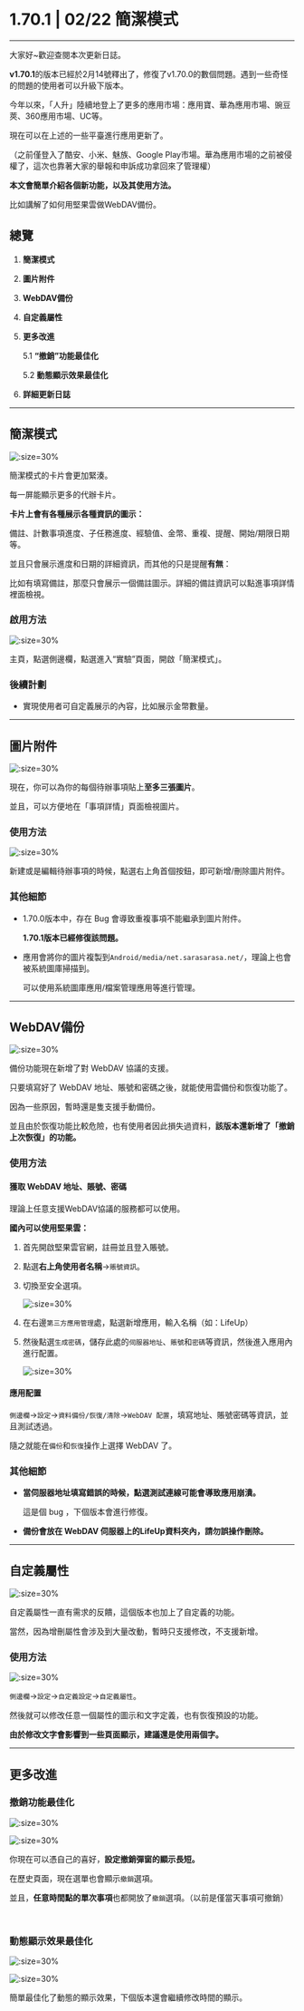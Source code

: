 # 1.70.1 | 02/22 簡潔模式

---

大家好~歡迎查閱本次更新日誌。

**v1.70.1**的版本已經於2月14號釋出了，修復了v1.70.0的數個問題。遇到一些奇怪的問題的使用者可以升級下版本。



今年以來，「人升」陸續地登上了更多的應用市場：應用寶、華為應用市場、豌豆莢、360應用市場、UC等。

現在可以在上述的一些平臺進行應用更新了。

（之前僅登入了酷安、小米、魅族、Google Play市場。華為應用市場的之前被侵權了，這次也靠著大家的舉報和申訴成功拿回來了管理權）



**本文會簡單介紹各個新功能，以及其使用方法。**

比如講解了如何用堅果雲做WebDAV備份。

## 總覽

1. **簡潔模式**

2. **圖片附件**

3. **WebDAV備份**

4. **自定義屬性**

5. **更多改進**

   5.1 **“撤銷”功能最佳化**

   5.2 **動態顯示效果最佳化**

6. **詳細更新日誌**

<!-- more -->

---

## 簡潔模式

![](_media/170/01.jpg ':size=30%')

簡潔模式的卡片會更加緊湊。

每一屏能顯示更多的代辦卡片。

**卡片上會有各種展示各種資訊的圖示：**

備註、計數事項進度、子任務進度、經驗值、金幣、重複、提醒、開始/期限日期等。

並且只會展示進度和日期的詳細資訊，而其他的只是提醒**有無**：

比如有填寫備註，那麼只會展示一個備註圖示。詳細的備註資訊可以點進事項詳情裡面檢視。



### 啟用方法

![](_media/170/02.jpg ':size=30%')

主頁，點選側邊欄，點選進入“實驗”頁面，開啟「簡潔模式」。

### 後續計劃

- 實現使用者可自定義展示的內容，比如展示金幣數量。

---

## 圖片附件

![](_media/170/03.jpg ':size=30%')

現在，你可以為你的每個待辦事項貼上**至多三張圖片**。

並且，可以方便地在「事項詳情」頁面檢視圖片。

### 使用方法

![](_media/170/04.jpg ':size=30%')

新建或是編輯待辦事項的時候，點選右上角首個按鈕，即可新增/刪除圖片附件。

### 其他細節

- 1.70.0版本中，存在 Bug 會導致重複事項不能繼承到圖片附件。

  **1.70.1版本已經修復該問題。**

  

- 應用會將你的圖片複製到`Android/media/net.sarasarasa.net/`，理論上也會被系統圖庫掃描到。

  可以使用系統圖庫應用/檔案管理應用等進行管理。

---

## WebDAV備份

![](_media/170/05.jpg ':size=30%')

備份功能現在新增了對 WebDAV 協議的支援。

只要填寫好了 WebDAV 地址、賬號和密碼之後，就能使用雲備份和恢復功能了。

因為一些原因，暫時還是隻支援手動備份。



並且由於恢復功能比較危險，也有使用者因此損失過資料，**該版本還新增了「撤銷上次恢復」的功能。**

### 使用方法

#### 獲取 WebDAV 地址、賬號、密碼

理論上任意支援WebDAV協議的服務都可以使用。

**國內可以使用堅果雲：**

1. 首先開啟堅果雲官網，註冊並且登入賬號。

2. 點選**右上角使用者名稱**→`賬號資訊`。

3. 切換至安全選項。

    ![](_media/170/06.png ':size=30%')

4. 在右邊`第三方應用管理`處，點選新增應用，輸入名稱（如：LifeUp）

5. 然後點選`生成密碼`，儲存此處的`伺服器地址`、`賬號`和`密碼`等資訊，然後進入應用內進行配置。

    ![](_media/170/07.png ':size=30%')

#### 應用配置

`側邊欄`→`設定`→`資料備份/恢復/清除`→`WebDAV 配置`，填寫地址、賬號密碼等資訊，並且測試透過。

隨之就能在`備份`和`恢復`操作上選擇 WebDAV 了。



### 其他細節

- **當伺服器地址填寫錯誤的時候，點選測試連線可能會導致應用崩潰。**

  這是個 bug ，下個版本會進行修復。

- **備份會放在 WebDAV 伺服器上的LifeUp資料夾內，請勿誤操作刪除。**

---

## 自定義屬性

 ![](_media/170/08.jpg ':size=30%')

自定義屬性一直有需求的反饋，這個版本也加上了自定義的功能。

當然，因為增刪屬性會涉及到大量改動，暫時只支援修改，不支援新增。

### 使用方法

 ![](_media/170/09.jpg ':size=30%')

`側邊欄`→`設定`→`自定義設定`→`自定義屬性`。

然後就可以修改任意一個屬性的圖示和文字定義，也有恢復預設的功能。

**由於修改文字會影響到一些頁面顯示，建議還是使用兩個字。**

---

## 更多改進

### 撤銷功能最佳化

![](_media/170/10.jpg ':size=30%')

![](_media/170/11.jpg ':size=30%')

你現在可以憑自己的喜好，**設定撤銷彈窗的顯示長短。**

在歷史頁面，現在選單也會顯示`撤銷`選項。

並且，**任意時間點的單次事項**也都開放了`撤銷`選項。（以前是僅當天事項可撤銷）

<br />

### 動態顯示效果最佳化

 ![](_media/170/12.jpg ':size=30%')

 ![](_media/170/13.jpg ':size=30%')

簡單最佳化了動態的顯示效果，下個版本還會繼續修改時間的顯示。
